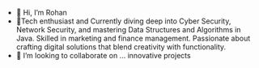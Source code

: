 - 👋 Hi, I’m Rohan
- 🌱Tech enthusiast and Currently diving deep into Cyber Security, Network Security, and mastering Data Structures and Algorithms in Java. Skilled in marketing and finance management. 
Passionate about crafting digital solutions that blend creativity with functionality. 
- 💞️ I’m looking to collaborate on ... innovative projects

<!---
rohanp031/rohanp031 is a ✨ special ✨ repository because its `README.md` (this file) appears on your GitHub profile.
You can click the Preview link to take a look at your changes.
--->
